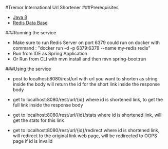 #Tremor International Url Shortener
###Prerequisites
* [Java 8](https://www.oracle.com/java/technologies/javase/javase8-archive-downloads.html)
* [Redis Data Base](https://redis.io/download)

###Running the service
* Make sure to run Redis Server on port 6379 could run on docker with command : "docker run -d -p 6379:6379 --name my-redis redis"
* Run from IDE as Spring Application
* Or Run from CLI with mvn install and then mvn spring-boot:run

###Using the service
* post to localhost:8080/rest/url with url you want to shorten as string inside the body
will return the id for the short link inside the response body

* get to localhost:8080/rest/url/{id} where id is shortened link, to get the full link 
inside the response body

* get to localhost:8080/rest/url/{id}/stats where id is shortened link, will get the stats
for this link

* get to localhost:8080/rest/url/{id}/redirect where id is shortened link, will redirect to 
the original link web page, will be redirected to OOPS page if id is invalid 
